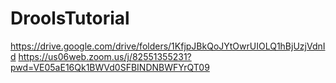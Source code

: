# DroolsTutorial

https://drive.google.com/drive/folders/1KfjpJBkQoJYtOwrUIOLQ1hBjUzjVdnId
https://us06web.zoom.us/j/82551355231?pwd=VE05aE16Qk1BWVd0SFBINDNBWFYrQT09
